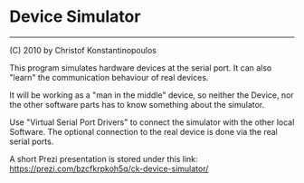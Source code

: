 # Device Simulator
------------------
(C) 2010 by Christof Konstantinopoulos

This program simulates hardware devices at the serial port. 
It can also "learn" the communication behaviour of real
devices.

It will be working as a "man in the middle" device, so 
neither the Device, nor the other software parts has to know
something about the simulator. 

Use "Virtual Serial Port Drivers" to connect the simulator with
the other local Software. The optional connection to the real device
is done via the real serial ports.

A short Prezi presentation is stored under this link: https://prezi.com/bzcfkrpkoh5q/ck-device-simulator/